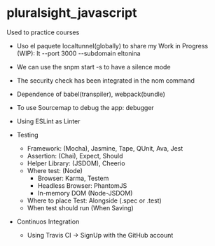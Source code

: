 # pluralsight_javascript
Used to practice courses

* Uso el paquete localtunnel(globally) to share my Work in Progress (WIP): lt --port 3000 --subdomain eltonina

* We can use the snpm start -s to have a silence mode

* The security check has been integrated in the nom command 

* Dependence of babel(transpiler), webpack(bundle)

* To use Sourcemap to debug the app: debugger 

* Using ESLint as Linter

* Testing 
  - Framework: (Mocha), Jasmine, Tape, QUnit, Ava, Jest
  - Assertion: (Chai), Expect, Should
  - Helper Library: (JSDOM), Cheerio
  - Where test: (Node) 
    + Browser: Karma, Testem
    + Headless Browser: PhantomJS
    + In-memory DOM (Node-JSDOM)
  - Where to place Test: Alongside (.spec or .test)
  - When test should run (When Saving)

* Continuos Integration
  - Using Travis CI -> SignUp with the GitHub account
  